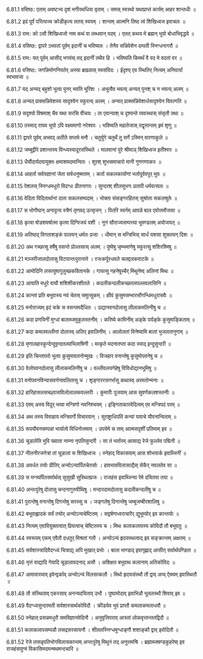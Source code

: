 6.81.1
वसिष्ठः:
एताम् अवष्टभ्य दृशं भगीरथधिया वृताम् ।
समस् स्वस्थो यथाप्राप्तं कार्यम् आहर शान्तधीः ॥


6.81.2
इदं पूर्वं परित्यज्य क्रोडीकृत्य ततस् स्वयम् ।
शान्तम् आत्मनि तिष्ठ त्वं शिखिध्वज इवाचलः ॥


6.81.3
रामः:
को ऽसौ शिखिध्वजो नाम कथं वा लब्धवान् पदम् ।
एतत् कथय मे ब्रह्मन् भूयो बोधाभिवृद्धये ॥


6.81.4
वसिष्ठः:
द्वापरे ऽभवतां पूर्वम् इदानीं च भविष्यतः ।
तेनैव सन्निवेशेन दम्पती स्निग्धनागरौ ॥


6.81.5
रामः:
यत् पूर्वम् आसीद् भगवंस् तद् इदानीं तथैव हि ।
भविष्यति किमर्थं वै वद मे वदतां वर ॥


6.81.6
वसिष्ठः:
जगन्निर्माणनियतेर् अस्या ब्राह्म्यास् स्वसंविदः ।
ईदृश्य् एव स्थितिर् नित्यम् अनिवार्या स्वभावजा ॥


6.81.7
यद् अन्यद् बहुशो भूत्वा पुनर् भवति भूरिशः ।
अभूत्वैव भवत्य् अन्यत् पुनश् च न भवत्य् अलम् ॥


6.81.8
अन्यत् प्राक्सन्निवेशस्य सादृश्येन स्फुरत्य् अलम् ।
अन्यत् प्राक्सन्निवेशार्धसादृश्येन विवल्गति ॥


6.81.9
सदृश्यो विषमाश् चैव यथा सरसि वीचयः ।
ता एवान्याश् च दृश्यन्ते व्यवस्थास् संसृतौ तथा ॥


6.81.10
तस्माद् राघव भूयो ऽपि वक्ष्यमाणो नरेश्वरः ।
भविष्यति महातेजास् तद्वृत्तान्तम् इमं शृणु ॥


6.81.11
द्वापरे पूर्वम् अभवद् अतीते सप्तमे मनौ ।
चतुर्युगे चतुर्थे तु सर्गे ऽस्मिन् वारणाकुले ॥


6.81.12
जम्बुद्वीपे प्रशान्तस्य विन्ध्यस्यादूरसंस्थिते ।
मालवानां पुरे श्रीमाञ् शिखिध्वज इतीश्वरः ॥


6.81.13
धैर्यौदार्यदयायुक्तः क्षमाशमदमान्वितः ।
शूरश् शुभसमाचारो मानी गुणगणाकरः ॥


6.81.14
आहर्ता सर्वयज्ञानां जेता सर्वधनुष्मताम् ।
कर्ता सकलकार्याणां भर्तापूर्ववपुर् भुवः ॥


6.81.15
पेशलस् स्निग्धमधुरो विदग्धः प्रीतनागरः ।
सुन्दरश् शीलसुभगः प्रतापी धर्मवत्सलः ॥


6.81.16
वेदिता विदितार्थानां दाता सकलसम्पदाम् ।
भोक्ता संसङ्गरहितस् सुश्रोता सकलश्रुतेः ॥


6.81.17
स भोगौघान् अनादृत्य स्त्रैणं तृणवद् उत्सृजन् ।
पितरि स्वर्गम् आपन्ने बाल एवोत्तमौजसा ॥


6.81.18
कृत्वा षोडशवर्षात्मा कृत्वा दिग्विजयं वशी ।
नूनं सौराज्यसम्पत्त्या भूमण्डलम् अयोजयत् ॥


6.81.19
अतिष्ठद् विगताशङ्कं पालयन् धर्मतः प्रजाः ।
धीमान् स मन्त्रिभिस् सार्धं यशसा शुक्लयन् दिशः ॥


6.81.20
अथ गच्छत्सु वर्षेषु वसन्ते प्रोल्लसत्य् अलम् ।
पुष्पेषु जृम्भमाणेषु स्फुरत्सु शशिरश्मिषु ॥


6.81.21
मञ्जरीजालदोलासु विटपान्तःपुरान्तरे ।
रजःकर्पूरधवले चलद्दलकवाटके ॥


6.81.22
आमोदिनि लसत्पुष्पगुलुच्छकवितानके ।
गायत्सु गहनेषूच्चैर् मिथुनेष्व् अलिनां मिथः ॥


6.81.23
आयाति मधुरे वायौ शशिशीकरशीतले ।
कदलीकन्दलीकच्छतलपल्लवलासिनि ॥


6.81.24
कान्तां प्रति बभूवास्य नवं चेतस् समुत्सुकम् ।
क्षीवं कुसुमसम्भारसौगन्धिमधुरासवैः ॥


6.81.25
मनोराज्यम् इदं चक्रे स वसन्तमदैधितः ।
उद्यानवनदोलासु लीलाकमलिनीषु च ॥


6.81.26
कदा प्रणयिनीं मुग्धां बालाब्जमुकुलस्तनीम् ।
करिष्ये कामिनीम् अङ्के पर्यङ्के कुसुमाङ्किताम् ॥


6.81.27
कदा कमलवल्लीनां दोलास्व् अलिर् इवालिनीम् ।
आलोलतां विनेष्यामि बालां भुजलतानुगाम् ॥


6.81.28
मृणालहारकुन्देन्दुवृन्दतल्पाभिलाषिणी ।
मत्कृते मदनातप्ता कदा स्याद् इन्दुसुन्दरी ॥


6.81.29
इति चिन्तापरो भूत्वा कुसुमावलनोन्मुखः ।
विजहार वनान्तेषु कुसुमोपवनेषु च ॥


6.81.30
वेलोपवनदोलासु लीलाकमलिनीषु च ।
वल्लीवलयगेहेषु विविधोद्यानभूमिषु ॥


6.81.31
वनोपवनविन्यासवर्णनावलितासु च ।
शृङ्गाररसगर्भासु कथास्व् अरमतोन्मनाः ॥


6.81.32
हारिहासलसच्छ्वासविलोलालकवल्लरीः ।
कुमारीः पूजयाम् आस सुवर्णकलशस्तनीः ॥


6.81.33
एवम् अस्य विदुर् भव्या मन्त्रिणो नवनिश्चयम् ।
इङ्गिताकारवेदित्वम् एव मन्त्रिपदं परम् ॥


6.81.34
अथ तस्य विवाहाय मन्त्रिवर्गो विचारवान् ।
सुराष्ट्राधिपतिं कन्यां ययाचे यौवनान्विताम् ॥


6.81.35
रूपयौवनसम्पन्नां भार्यात्वे विधिनोत्तमाम् ।
उपयेमे स ताम् आत्मसदृशीं प्रतिमाम् इव ॥


6.81.36
चूडालेति भुवि ख्याता नाम्ना नृपतिसुन्दरी ।
सा तं भर्तारम् आसाद्य रेजे फुल्लेव पद्मिनी ॥


6.81.37
नीलनीरजनेत्रां तां चूडालां स शिखिध्वजः ।
स्नेहाद् विकासयाम् आस शोभयार्क इवाब्जिनीं ॥


6.81.38
अवर्धत तयोः प्रीतिर् अन्योऽन्यार्पितचेतसोः ।
हावभावविलासाद्यैस् सेकैर् नवलतेव सा ॥


6.81.39
स मन्त्र्यर्पितसर्वार्थस् सुसुखी सुस्थितप्रजः ।
राजहंस इवाब्जिन्या रेमे दयितया तया ॥


6.81.40
अन्तःपुरेषु दोलासु चन्दनागुरुवीथिषु ।
मन्दारदामदोलासु कदलीकन्दलीषु च ॥


6.81.41
पुरान्तेषु वनान्तेषु दिगन्तेषु सरस्सु च ।
जङ्गलेषु दिनान्तेषु जम्बूजम्बीरशालिषु ॥


6.81.42
बभूवाह्लादकं सर्वं तयोर् अन्योऽन्यचेष्टितम् ।
सद्वर्षणाध्वराचारैर् द्युभूम्योर् इव कान्तयोः ॥


6.81.43
नित्यम् एवावियुक्तत्वात् प्रियत्वाच् चेष्टितस्य च ।
मिथः कलाकलापस्य कोविदौ तौ बभूवतुः ॥


6.81.44
स्वरूपम् एकम् एवैतौ दधतुर् मिश्रतां गतौ ।
अन्योऽन्यं हृदयस्थत्वाद् इव सङ्क्रान्तम् अक्षतम् ॥


6.81.45
सर्वशास्त्रादिवैदग्ध्यं चित्राद्य् अपि मुखात् प्रभोः ।
बाला भाण्डाद् इवागृह्णाद् आसीत् सर्वार्थपण्डिता ॥


6.81.46
नृत्तं वाद्यादि गेयादि चूडालावदनाद् असौ ।
अशिक्षत बभूवाथ कलानाम् अतिकोविदः ॥


6.81.47
आमावास्याव् इवेन्द्वर्काव् अन्योऽन्यं विलसत्कलौ ।
मिथो हृदयसंस्थौ तौ द्वाव् अप्य् ऐक्यम् इवास्थितौ ॥


6.81.48
तौ संस्थिताव् एकरसाव् अनन्यदयिताव् उभौ ।
पुष्पामोदाव् इवाभिन्नौ भूतलस्थौ शिवाव् इव ॥


6.81.49
वैदग्ध्यसुन्दरमती सर्वशास्त्रार्थकोविदौ ।
क्रीडयेव भुवं प्राप्तौ कमलाकमलाधवौ ॥


6.81.50
स्नेहात् प्रसन्नमधुरौ समविज्ञानवेदिनौ ।
अनुवृत्तिपराव् आस्तां लोकवृत्तान्ततद्विदौ ॥


6.81.51
कलाकलापसम्पन्नौ लसद्रसरसायनौ ।
शीतलस्निग्धमुग्धाङ्गौ शशाङ्कौ द्वाव् इवोदितौ ॥


6.81.52
रेजे लसन्नृपतिभोगविलासकान्तम् अन्तःपुरेषु मिथुनं तद् अनुत्तमश्रि ।
ब्रह्माब्जषण्डकुहरेष्व् इव राजहंसयुग्मं विकासिमदमन्मथमन्दचारि ॥

